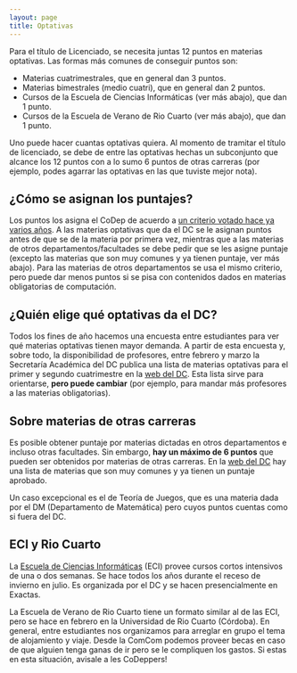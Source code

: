 ```yaml
---
layout: page
title: Optativas
---
```


Para el título de Licenciado, se necesita juntas 12 puntos en materias optativas.
Las formas más comunes de conseguir puntos son:

- Materias cuatrimestrales, que en general dan 3 puntos.
- Materias bimestrales (medio cuatri), que en general dan 2 puntos.
- Cursos de la Escuela de Ciencias Informáticas (ver más abajo), que dan 1 punto.
- Cursos de la Escuela de Verano de Rio Cuarto (ver más abajo), que dan 1 punto.

Uno puede hacer cuantas optativas quiera.
Al momento de tramitar el título de licenciado,
se debe de entre las optativas hechas un subconjunto que alcance los 12 puntos
con a lo sumo 6 puntos de otras carreras
(por ejemplo, podes agarrar las optativas en las que tuviste mejor nota).

## ¿Cómo se asignan los puntajes?

Los puntos los asigna el CoDep de acuerdo a
[un criterio votado hace ya varios años](https://www.dc.uba.ar/minuta-codep-11-12-2013/).
A las materias optativas que da el DC se le asignan puntos antes de que se de la materia por primera vez,
mientras que a las materias de otros departamentos/facultades se debe pedir que se les asigne puntaje (excepto las materias que son muy comunes y ya tienen puntaje, ver más abajo).
Para las materias de otros departamentos se usa el mismo criterio,
pero puede dar menos puntos si se pisa con contenidos dados en materias obligatorias de computación.

## ¿Quién elige qué optativas da el DC?

Todos los fines de año hacemos una encuesta entre estudiantes para ver qué materias optativas tienen mayor demanda.
A partir de esta encuesta y, sobre todo, la disponibilidad de profesores,
entre febrero y marzo la Secretaría Académica del DC publica una lista de materias optativas
para el primer y segundo cuatrimestre en la [web del DC](https://www.dc.uba.ar/cursada-de-grado/).
Esta lista sirve para orientarse, **pero puede cambiar**
(por ejemplo, para mandar más profesores a las materias obligatorias).

## Sobre materias de otras carreras

Es posible obtener puntaje por materias dictadas en otros departamentos e incluso otras facultades.
Sin embargo, **hay un máximo de 6 puntos** que pueden ser obtenidos por materias de otras carreras.
En la [web del DC](https://www.dc.uba.ar/cursada-de-grado/) hay una lista de materias
que son muy comunes y ya tienen un puntaje aprobado.

Un caso excepcional es el de Teoría de Juegos,
que es una materia dada por el DM (Departamento de Matemática)
pero cuyos puntos cuentas como si fuera del DC.

## ECI y Rio Cuarto

La [Escuela de Ciencias Informáticas](https://eci.dc.uba.ar/) (ECI)
provee cursos cortos intensivos de una o dos semanas.
Se hace todos los años durante el receso de invierno en julio.
Es organizada por el DC y se hacen presencialmente en Exactas.

La Escuela de Verano de Rio Cuarto tiene un formato similar al de las ECI,
pero se hace en febrero en la Universidad de Rio Cuarto (Córdoba).
En general, entre estudiantes nos organizamos para arreglar en grupo el tema de alojamiento y viaje.
Desde la ComCom podemos proveer becas en caso de que
alguien tenga ganas de ir pero se le compliquen los gastos.
Si estas en esta situación, avisale a les CoDeppers!

